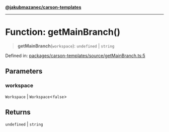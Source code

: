 [**@jakubmazanec/carson-templates**](../README.md)

---

# Function: getMainBranch()

> **getMainBranch**(`workspace`): `undefined` \| `string`

Defined in:
[packages/carson-templates/source/getMainBranch.ts:5](https://github.com/jakubmazanec/tools/blob/dd3219e5c9e39fb2c6c2fa06c4f20acd2118ac84/packages/carson-templates/source/getMainBranch.ts#L5)

## Parameters

### workspace

`Workspace` | `Workspace`\<`false`\>

## Returns

`undefined` \| `string`
